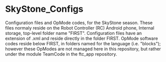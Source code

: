 # SkyStone_Configs
Configuration files and OpMode codes, for the SkyStone season.
These files normaly reside on the Robot Controller (RC) Android phone, Internal storage, top-level folder name "FIRST".  Configuration files have an extension of .xml and reside directly in the folder FIRST.  OpMode software codes reside below FIRST, in folders named for the language (i.e. "blocks"); however these OpModes are not managed here in this repository, but rather under the module TeamCode in the ftc_app repository.
